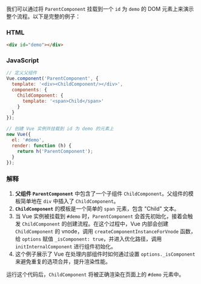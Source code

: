 我们可以通过将 `ParentComponent` 挂载到一个 `id` 为 `demo` 的 DOM 元素上来演示整个流程。以下是完整的例子：

### HTML
```html
<div id="demo"></div>
```

### JavaScript
```javascript
// 定义父组件
Vue.component('ParentComponent', {
  template: '<div><ChildComponent/></div>',
  components: {
    ChildComponent: {
      template: '<span>Child</span>'
    }
  }
});

// 创建 Vue 实例并挂载到 id 为 demo 的元素上
new Vue({
  el: '#demo',
  render: function (h) {
    return h('ParentComponent');
  }
});
```

### 解释
1. **父组件 `ParentComponent`** 中包含了一个子组件 `ChildComponent`。父组件的模板简单地在 `div` 中插入了 `ChildComponent`。
2. **`ChildComponent`** 的模板是一个简单的 `span` 元素，包含 "Child" 文本。
3. 当 Vue 实例被挂载到 `#demo` 时，`ParentComponent` 会首先初始化，接着会触发 `ChildComponent` 的创建流程。在这个过程中，Vue 内部会创建 `ChildComponent` 的 vnode，调用 `createComponentInstanceForVnode` 函数，给 `options` 赋值 `_isComponent: true`，并进入优化路径，调用 `initInternalComponent` 进行组件初始化。
4. 这个例子展示了 Vue 在处理内部组件时如何通过设置 `options._isComponent` 来避免重复的选项合并，提升渲染性能。

运行这个代码后，`ChildComponent` 将被正确渲染在页面上的 `#demo` 元素中。